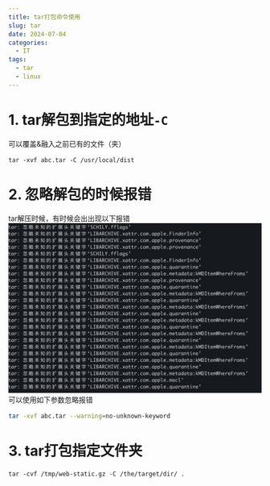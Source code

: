 ```yaml
---
title: tar打包命令使用
slug: tar
date: 2024-07-04
categories:
  - IT
tags:
  - tar
  - linux
---
```


# 1. tar解包到指定的地址`-C`

可以覆盖&融入之前已有的文件（夹）

```shell
tar -xvf abc.tar -C /usr/local/dist
```


# 2. 忽略解包的时候报错

tar解压时候，有时候会出出现以下报错
![](images/2024-07-04-15-15-08.png)
可以使用如下参数忽略报错
```sh
tar -xvf abc.tar --warning=no-unknown-keyword
```

# 3. tar打包指定文件夹

```shell
tar -cvf /tmp/web-static.gz -C /the/target/dir/ .
```

